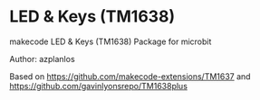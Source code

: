 # LED & Keys (TM1638)
makecode LED & Keys (TM1638) Package for microbit  

Author: azplanlos

Based on https://github.com/makecode-extensions/TM1637 and https://github.com/gavinlyonsrepo/TM1638plus
